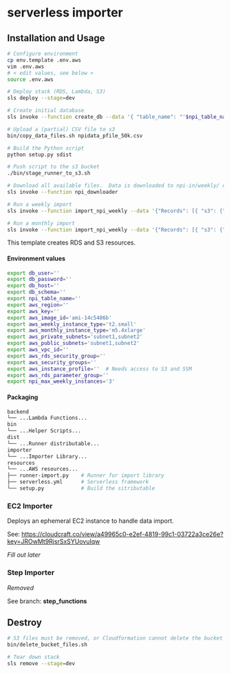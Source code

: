 # serverless importer

## Installation and Usage

```bash
# Configure environment
cp env.template .env.aws
vim .env.aws
# < edit values, see below >
source .env.aws

# Deploy stack (RDS, Lambda, S3)
sls deploy --stage=dev

# Create initial database
sls invoke --function create_db --data '{ "table_name": "'$npi_table_name'", "database": "'$db_schema'" }'

# Upload a (partial) CSV file to s3
bin/copy_data_files.sh npidata_pfile_50k.csv

# Build the Python script
python setup.py sdist

# Push script to the s3 bucket
./bin/stage_runner_to_s3.sh

# Download all available files.  Data is downloaded to npi-in/weekly/ or npi-in/monthly/
sls invoke --function npi_downloader

# Run a weekly import
sls invoke --function import_npi_weekly --data '{"Records": [{ "s3": {"object": { "key": "BUCKET-KEY"}, "bucket": { "name": "BUCKET-NAME"}}}]}'

# Run a monthly import
sls invoke --function import_npi_weekly --data '{"Records": [{ "s3": {"object": { "key": "BUCKET-KEY"}, "bucket": { "name": "BUCKET-NAME"}}}]}'
```

This template creates RDS and S3 resources.

#### Environment values

```bash
export db_user=''
export db_password=''
export db_host=''
export db_schema=''
export npi_table_name=''
export aws_region=''
export aws_key=''
export aws_image_id='ami-14c5486b'
export aws_weekly_instance_type='t2.small'
export aws_monthly_instance_type='m5.4xlarge'
export aws_private_subnets='subnet1,subnet2'
export aws_public_subnets='subnet1,subnet2'
export aws_vpc_id=''
export aws_rds_security_group=''
export aws_security_groups=''
export aws_instance_profile=''  # Needs access to S3 and SSM
export aws_rds_parameter_group=''
export npi_max_weekly_instances='3'
```

#### Packaging

```bash
backend
└── ...Lambda Functions...
bin
└── ...Helper Scripts...
dist
└── ...Runner distributable...
importer
└── ...Importer Library...
resources
└── ...AWS resources...
├── runner-import.py    # Runner for import library
├── serverless.yml      # Serverless framework
└── setup.py            # Build the sitributable
```

### EC2 Importer

Deploys an ephemeral EC2 instance to handle data import.

See: https://cloudcraft.co/view/a49965c0-e2ef-4819-99c1-03722a3ce26e?key=JROwMt9RjsrSxSYUovuIqw

_Fill out later_

### Step Importer

_Removed_

See branch: __step_functions__

## Destroy

```bash
# S3 files must be removed, or Cloudformation cannot delete the bucket
bin/delete_bucket_files.sh

# Tear down stack
sls remove --stage=dev
```